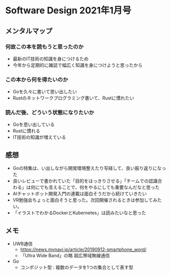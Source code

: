 # Software Design 2021年1月号

## メンタルマップ

### 何故この本を読もうと思ったのか

- 最新のIT技術の知識を身につけるため
- 今年から定期的に雑誌で幅広く知識を身につけようと思ったから

### この本から何を得たいのか

- Goを久々に書いて思い出したい
- Rustのネットワークプログラミング書いて、Rustに慣れたい

### 読んだ後、どういう状態になりたいか

- Goを思い出している
- Rustに慣れる
- IT技術の知識が増えている

## 感想

- Goの特集は、い出しながら開発環境整えたり写経して、良い振り返りになった
- 良いレビューで書かれていた「目的をはっきりさせる」「チームでの認識合わる」は何にでも言えることで、何をやるにしても重要なんだなと思った
- AIチャットボット開発入門の連載は面白そうだから続けていきたい
- VR勉強会ちょっと面白そうと思った。次回開催されるときは参加してみたい。
- 「イラストでわかるDockerとKubernetes」は読みたいなと思った

## メモ

- UWB通信
  - <https://news.mynavi.jp/article/20190912-smartphone_word/>
  - 「Ultra Wide Band」の略 超広帯域無線通信
- Go
  - コンポジット型 : 複数のデータを1つの集合として表す型
